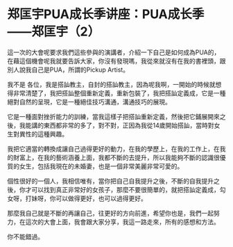# 郑匡宇PUA成长季讲座：PUA成长季——郑匡宇（2）

這一次的大會呢要求我們這些參與的演講者，介紹一下自己是如何成為PUA的，在藉這個機會呢我就要告訴大家，你沒有發現嗎，我從來就沒有在我的書裡頭，跟別人說我自己是PUA，所謂的Pickup Artist。

我不是 各位，我是搭訕教主，自封的搭訕教主，因為呢我啊，一開始的時候就想得非常清楚了，我把搭訕整個重新定義，重新包裝了，我把搭訕定義成，它是一種絕對自然的呈現，它是一種絕佳技巧溝通，溝通技巧的展現。

它是一種面對挫折能力的訓練，當我這樣子把搭訕重新定義，然後把它鋪展開來之後，我能講的東西都非常的多了，對不對，正因為我從14歲開始搭訕，當時對女生對異性的這種興趣。

我把它適當的轉換成讓自己過得更好的動力，在我的學歷上，在我的工作上，在我的財富上，在我的藝術涵養上面，我都不斷的去提升，所以我能夠不斷的認識很優質的女生，包括我現在的未婚妻，也是一個非常美麗非常可愛的。

個性很好的一個人，我相信唯有，當你把自己自我提升之後，不斷的自我提升之後，你才可以找到真正非常好的女孩子，那麼不要很簡單的，就把搭訕定義成，勾女呀，打妹呀，你可以做得更好，也可以過得更好。

那麼我自己就是不斷的再讓自己，往更好的方向前進，希望你也是，我們一起努力，在這次的大會上面，我會跟大家分享，我這一路走來，所有的感想和方法。

你不能錯過。